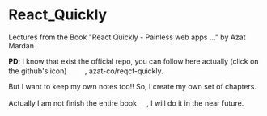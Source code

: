 # React_Quickly
Lectures from the Book "React Quickly - Painless web apps ..." by Azat Mardan

**PD**: I know that exist the official repo, you can follow here actually (click on the github's icon) <img src="https://image.flaticon.com/icons/svg/599/599340.svg" width="16"> <img src="https://simpleicons.org/icons/github.svg" width="12">, azat-co/reqct-quickly.

But I want to keep my own notes too!! So, I create my own set of chapters.

Actually I am not finish the entire book <img src="https://image.flaticon.com/icons/svg/2933/2933266.svg" width="16">, I will do it in the near future.
